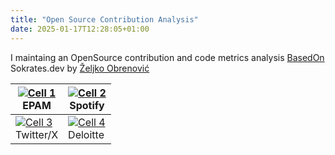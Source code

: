 ```yaml
---
title: "Open Source Contribution Analysis"
date: 2025-01-17T12:28:05+01:00
---
```


I maintaing an OpenSource contribution and code metrics analysis [BasedOn](https://sokrates.dev) Sokrates.dev by [Željko Obrenović](https://obren.io/) 

| [![Cell 1](/images/epam.png)](/epam/_sokrates_landscape)<br>EPAM | [![Cell 2](/images/spotify.png)](/spotify/_sokrates_landscape) <br> Spotify|
|--------------------------------------------------|--------------------------------------------------|
| [![Cell 3](/images/twitter.png)](/twitter/_sokrates_landscape)<br>Twitter/X | [![Cell 4](/images/Deloitte.png)](/DeloitteAU/_sokrates_landscape)<br>Deloitte |
